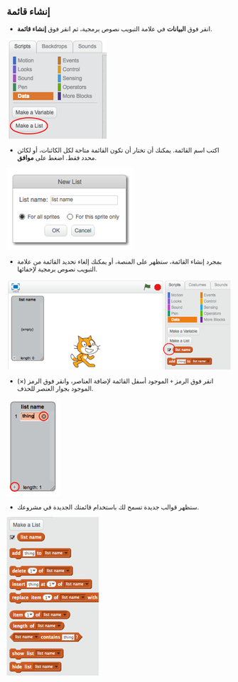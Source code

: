 ## إنشاء قائمة

+ انقر فوق **البيانات** في علامة التبويب نصوص برمجية، ثم انقر فوق **إنشاء قائمة**.

![Make a list](images/make-a-list.png)

+ اكتب اسم القائمة. يمكنك أن تختار أن تكون القائمة متاحة لكل الكائنات، أو لكائن محدد فقط. اضغط على **موافق**.

![List name](images/list-name.png)

+ بمجرد إنشاء القائمة، ستظهر على المنصة، أو يمكنك إلغاء تحديد القائمة من علامة التبويب نصوص برمجية لإخفائها.

![List show/hide](images/list-show-hide.png)

+ انقر فوق الرمز `+` الموجود أسفل القائمة لإضافة العناصر، وانقر فوق الرمز (×) الموجود بجوار العنصر للحذف.

![List show/hide](images/list-add-delete.png)

+ ستظهر قوالب جديدة تسمح لك باستخدام قائمتك الجديدة في مشروعك.

![List blocks](images/list-blocks.png)
